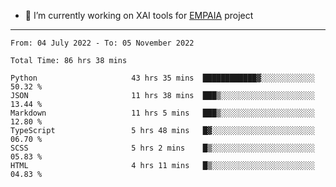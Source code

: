 - 🔭 I’m currently working on XAI tools for [EMPAIA](https://en.empaia.org/) project

---

<!--START_SECTION:waka-->

```text
From: 04 July 2022 - To: 05 November 2022

Total Time: 86 hrs 38 mins

Python                     43 hrs 35 mins  ████████████▓░░░░░░░░░░░░   50.32 %
JSON                       11 hrs 38 mins  ███▒░░░░░░░░░░░░░░░░░░░░░   13.44 %
Markdown                   11 hrs 5 mins   ███▒░░░░░░░░░░░░░░░░░░░░░   12.80 %
TypeScript                 5 hrs 48 mins   █▓░░░░░░░░░░░░░░░░░░░░░░░   06.70 %
SCSS                       5 hrs 2 mins    █▒░░░░░░░░░░░░░░░░░░░░░░░   05.83 %
HTML                       4 hrs 11 mins   █▒░░░░░░░░░░░░░░░░░░░░░░░   04.83 %
```

<!--END_SECTION:waka-->
